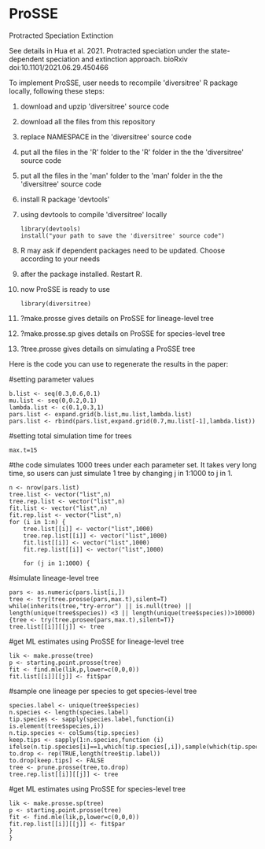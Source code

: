 # ProSSE
Protracted Speciation Extinction

See details in Hua et al. 2021. Protracted speciation under the state-dependent speciation and extinction approach. bioRxiv doi:10.1101/2021.06.29.450466

To implement ProSSE, user needs to recompile 'diversitree' R package locally, following these steps:
1. download and upzip 'diversitree' source code
2. download all the files from this repository
3. replace NAMESPACE in the 'diversitree' source code
4. put all the files in the 'R' folder to the 'R' folder in the the 'diversitree' source code
5. put all the files in the 'man' folder to the 'man' folder in the the 'diversitree' source code
6. install R package 'devtools'
7. using devtools to compile 'diversitree' locally

       library(devtools)
       install("your path to save the 'diversitree' source code")
       
8. R may ask if dependent packages need to be updated. Choose according to your needs
9. after the package installed. Restart R.
10. now ProSSE is ready to use 

        library(diversitree)
        
12. ?make.prosse gives details on ProSSE for lineage-level tree
13. ?make.prosse.sp gives details on ProSSE for species-level tree
14. ?tree.prosse gives details on simulating a ProSSE tree


Here is the code you can use to regenerate the results in the paper:

#setting parameter values

    b.list <- seq(0.3,0.6,0.1)
    mu.list <- seq(0,0.2,0.1)
    lambda.list <- c(0.1,0.3,1)
    pars.list <- expand.grid(b.list,mu.list,lambda.list)
    pars.list <- rbind(pars.list,expand.grid(0.7,mu.list[-1],lambda.list))

#setting total simulation time for trees

    max.t=15

#the code simulates 1000 trees under each parameter set. It takes very long time, so users can just simulate 1 tree by changing j in 1:1000 to j in 1.

    n <- nrow(pars.list)
    tree.list <- vector("list",n)
    tree.rep.list <- vector("list",n)
    fit.list <- vector("list",n)
    fit.rep.list <- vector("list",n)
    for (i in 1:n) {
        tree.list[[i]] <- vector("list",1000)
        tree.rep.list[[i]] <- vector("list",1000) 
        fit.list[[i]] <- vector("list",1000)
        fit.rep.list[[i]] <- vector("list",1000)

        for (j in 1:1000) {
        
 #simulate lineage-level tree
 
    pars <- as.numeric(pars.list[i,])
    tree <- try(tree.prosse(pars,max.t),silent=T)
    while(inherits(tree,"try-error") || is.null(tree) || length(unique(tree$species)) <3 || length(unique(tree$species))>10000) {tree <- try(tree.prosee(pars,max.t),silent=T)}
    tree.list[[i]][[j]] <- tree
            
#get ML estimates using ProSSE for lineage-level tree

    lik <- make.prosse(tree)
    p <- starting.point.prosse(tree)
    fit <- find.mle(lik,p,lower=c(0,0,0))
    fit.list[[i]][[j]] <- fit$par
    
#sample one lineage per species to get species-level tree

    species.label <- unique(tree$species)
    n.species <- length(species.label)
    tip.species <- sapply(species.label,function(i) is.element(tree$species,i))
    n.tip.species <- colSums(tip.species)
    keep.tips <- sapply(1:n.species,function (i) ifelse(n.tip.species[i]==1,which(tip.species[,i]),sample(which(tip.species[,i]),1)))
    to.drop <- rep(TRUE,length(tree$tip.label))
    to.drop[keep.tips] <- FALSE
    tree <- prune.prosse(tree,to.drop)
    tree.rep.list[[i]][[j]] <- tree
            
#get ML estimates using ProSSE for species-level tree

    lik <- make.prosse.sp(tree)
    p <- starting.point.prosse(tree)
    fit <- find.mle(lik,p,lower=c(0,0,0))
    fit.rep.list[[i]][[j]] <- fit$par
    }
    }

